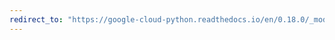 ```yaml
---
redirect_to: "https://google-cloud-python.readthedocs.io/en/0.18.0/_modules/gcloud/datastore/client.html"
---
```

